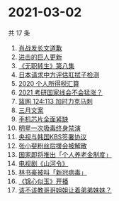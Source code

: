 # 2021-03-02

共 17 条

<!-- BEGIN -->
<!-- 最后更新时间 Tue Mar 02 2021 14:05:05 GMT+0800 (CST) -->
1. [肖战发长文道歉](https://www.zhihu.com/search?q=肖战)
1. [进击的巨人更新](https://www.zhihu.com/search?q=进击的巨人)
1. [《无职转生》第八集](https://www.zhihu.com/search?q=无职转生)
1. [日本请求中方评估肛拭子检测](https://www.zhihu.com/search?q=肛拭子)
1. [2020 个人所得税汇算](https://www.zhihu.com/search?q=个人所得税)
1. [2021 考研国家线会不会猛涨？](https://www.zhihu.com/search?q=考研国家线)
1. [篮网 124:113 加时力克马刺](https://www.zhihu.com/search?q=篮网)
1. [三月文案](https://www.zhihu.com/search?q=三月文案)
1. [手机芯片全面紧缺](https://www.zhihu.com/search?q=芯片短缺)
1. [明星一次吸毒终身禁演](https://www.zhihu.com/search?q=明星吸毒)
1. [央视与韩国KBS签署协议](https://www.zhihu.com/search?q=限韩令)
1. [张小斐粉丝后援会被解散](https://www.zhihu.com/search?q=张小斐)
1. [国家即将推出「个人养老金制度」](https://www.zhihu.com/search?q=养老金)
1. [电视剧《山河令》](https://www.zhihu.com/search?q=山河令)
1. [林书豪被叫「新冠病毒」](https://www.zhihu.com/search?q=林书豪)
1. [《锦心似玉》开播](https://www.zhihu.com/search?q=锦心似玉)
1. [该不该教哥哥姐姐让着弟弟妹妹？](https://www.zhihu.com/search?q=奇葩说)
<!-- END -->

